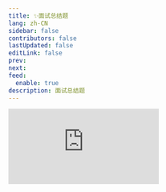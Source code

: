 ```yaml
---
title: ✨面试总结题
lang: zh-CN
sidebar: false
contributors: false
lastUpdated: false
editLink: false
prev: 
next: 
feed:
  enable: true
description: 面试总结题
---
```


<iframe src="https://bbhk14e2b6.feishu.cn/docx/GYNSdsobuod5MjxoQPXcfGq3nQc?from=from_copylink" class="box-iframe" frameborder="0"></iframe>